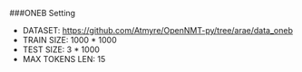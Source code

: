 
###ONEB Setting

* DATASET: https://github.com/Atmyre/OpenNMT-py/tree/arae/data_oneb
* TRAIN SIZE: 1000 * 1000
* TEST SIZE: 3 * 1000
* MAX TOKENS LEN: 15
